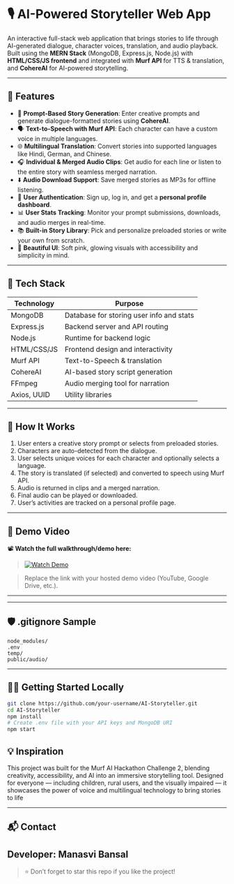 # 🎙️ AI-Powered Storyteller Web App

An interactive full-stack web application that brings stories to life through AI-generated dialogue, character voices, translation, and audio playback. Built using the **MERN Stack** (MongoDB, Express.js, Node.js) with **HTML/CSS/JS frontend** and integrated with **Murf API** for TTS & translation, and **CohereAI** for AI-powered storytelling.

---

## 🌟 Features

- 📝 **Prompt-Based Story Generation**: Enter creative prompts and generate dialogue-formatted stories using **CohereAI**.
- 🗣️ **Text-to-Speech with Murf API**: Each character can have a custom voice in multiple languages.
- 🌐 **Multilingual Translation**: Convert stories into supported languages like Hindi, German, and Chinese.
- 🎧 **Individual & Merged Audio Clips**: Get audio for each line or listen to the entire story with seamless merged narration.
- ⬇️ **Audio Download Support**: Save merged stories as MP3s for offline listening.
- 🔐 **User Authentication**: Sign up, log in, and get a **personal profile dashboard**.
- 📊 **User Stats Tracking**: Monitor your prompt submissions, downloads, and audio merges in real-time.
- 📚 **Built-in Story Library**: Pick and personalize preloaded stories or write your own from scratch.
- 🎨 **Beautiful UI**: Soft pink, glowing visuals with accessibility and simplicity in mind.

---

## 🚀 Tech Stack

| Technology     | Purpose                                  |
|----------------|------------------------------------------|
| MongoDB        | Database for storing user info and stats |
| Express.js     | Backend server and API routing           |
| Node.js        | Runtime for backend logic                |
| HTML/CSS/JS    | Frontend design and interactivity        |
| Murf API       | Text-to-Speech & translation             |
| CohereAI       | AI-based story script generation         |
| FFmpeg         | Audio merging tool for narration         |
| Axios, UUID    | Utility libraries                        |

---

## 🧠 How It Works

1. User enters a creative story prompt or selects from preloaded stories.
2. Characters are auto-detected from the dialogue.
3. User selects unique voices for each character and optionally selects a language.
4. The story is translated (if selected) and converted to speech using Murf API.
5. Audio is returned in clips and a merged narration.
6. Final audio can be played or downloaded.
7. User’s activities are tracked on a personal profile page.

---

## 🔗 Demo Video

📽️ **Watch the full walkthrough/demo here:**  
> [![Watch Demo](https://img.shields.io/badge/🎬-Click%20to%20Watch%20Demo-red)](https://www.loom.com/share/194904f37dc74fbdb9e7a5a8730bd892?sid=550e0cc9-aae6-4b55-a9fa-431e5512487b)

> Replace the link with your hosted demo video (YouTube, Google Drive, etc.).

---

---

## 🛡️ .gitignore Sample

```gitignore
node_modules/
.env
temp/
public/audio/
````

---
## 🧑‍💻 Getting Started Locally

```bash
git clone https://github.com/your-username/AI-Storyteller.git
cd AI-Storyteller
npm install
# Create .env file with your API keys and MongoDB URI
npm start

```
## 💡 Inspiration


This project was built for the Murf AI Hackathon Challenge 2, blending creativity, accessibility, and AI into an immersive storytelling tool. Designed for everyone — including children, rural users, and the visually impaired — it showcases the power of voice and multilingual technology to bring stories to life

---

## 📬 Contact
**Developer:** Manasvi Bansal
---

> ⭐ Don’t forget to star this repo if you like the project!

```

